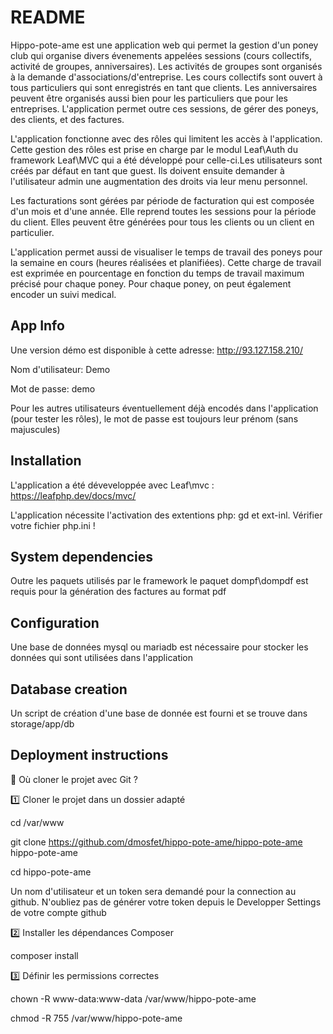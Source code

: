 # README

Hippo-pote-ame est une application web qui permet la gestion d'un poney club qui organise divers évenements appelées sessions (cours collectifs, activité de groupes, anniversaires). Les activités de groupes sont organisés à la demande d'associations/d'entreprise. Les cours collectifs sont ouvert à tous particuliers qui sont enregistrés en tant que clients. Les anniversaires peuvent être organisés aussi bien pour les particuliers que pour les entreprises. L'application permet outre ces sessions, de gérer des poneys, des clients, et des factures. 

L'application fonctionne avec des rôles qui limitent les accès à l'application. Cette gestion des rôles est prise en charge par le modul Leaf\Auth du framework Leaf\MVC qui a été développé pour celle-ci.Les utilisateurs sont créés par défaut en tant que guest. Ils doivent ensuite demander à l'utilisateur admin une augmentation des droits via leur menu personnel.

Les facturations sont gérées par période de facturation qui est composée d'un mois et d'une année. Elle reprend toutes les sessions pour la période du client. Elles peuvent être générées pour tous les clients ou un client en particulier.

L'application permet aussi de visualiser le temps de travail des poneys pour la semaine en cours (heures réalisées et planifiées). Cette charge de travail est exprimée en pourcentage en fonction du temps de travail maximum précisé pour chaque poney.
Pour chaque poney, on peut également encoder un suivi medical.



## App Info
Une version démo est disponible à cette adresse:  http://93.127.158.210/

Nom d'utilisateur: Demo

Mot de passe: demo

Pour les autres utilisateurs éventuellement déjà encodés dans l'application (pour tester les rôles), le mot de passe est toujours leur prénom (sans majuscules)

## Installation
L'application a été déveveloppée avec Leaf\mvc : https://leafphp.dev/docs/mvc/

L'application nécessite l'activation des extentions php: gd et ext-inl. Vérifier votre fichier php.ini !

## System dependencies
Outre les paquets utilisés par le framework le paquet dompf\dompdf est requis pour la génération des factures au format pdf

## Configuration
Une base de données mysql ou mariadb est nécessaire pour stocker les données qui sont utilisées dans l'application

## Database creation
Un script de création d'une base de donnée est fourni et se trouve dans storage/app/db

## Deployment instructions

📂 Où cloner le projet avec Git ?

1️⃣ Cloner le projet dans un dossier adapté

cd /var/www

git clone https://github.com/dmosfet/hippo-pote-ame/hippo-pote-ame hippo-pote-ame

cd hippo-pote-ame

Un nom d'utilisateur et un token sera demandé pour la connection au github. N'oubliez pas de générer votre token depuis le Developper Settings de votre compte github

2️⃣ Installer les dépendances Composer

composer install

3️⃣ Définir les permissions correctes

chown -R www-data:www-data /var/www/hippo-pote-ame

chmod -R 755 /var/www/hippo-pote-ame

